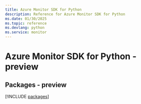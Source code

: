 ```yaml
---
title: Azure Monitor SDK for Python
description: Reference for Azure Monitor SDK for Python
ms.date: 01/30/2025
ms.topic: reference
ms.devlang: python
ms.service: monitor
---
```

# Azure Monitor SDK for Python - preview
## Packages - preview
[!INCLUDE [packages](monitor-index.md)]